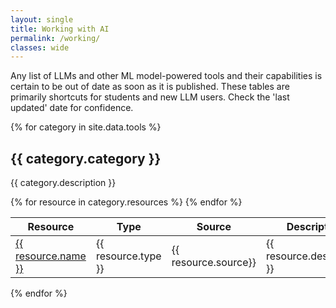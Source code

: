 ```yaml
---
layout: single
title: Working with AI
permalink: /working/
classes: wide
---
```

Any list of LLMs and other ML model-powered tools and their capabilities is certain to be out of date as soon as it is published. These tables are primarily shortcuts for students and new LLM users.  Check the 'last updated' date for confidence.

{% for category in site.data.tools %}
  <h2>{{ category.category }}</h2>
  <p>{{ category.description }}</p>
  
  <table class="resources-table">
    <thead>
      <tr>
        <th>Resource</th>
        <th>Type</th>
        <th>Source</th>
        <th>Description</th>
      </tr>
    </thead>
    <tbody>
      {% for resource in category.resources %}
        <tr>
          <td><a href="{{ resource.url }}">{{ resource.name }}</a></td>
          <td><span class="badge badge-{{ resource.type }}">{{ resource.type }}</span></td>
          <td>{{ resource.source}}</td>
          <td>{{ resource.description }}</td>
        </tr>
      {% endfor %}
    </tbody>
  </table>
{% endfor %}